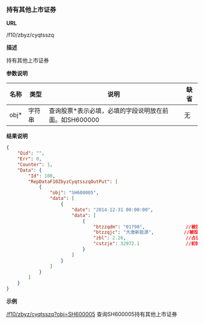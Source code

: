 
### 持有其他上市证券

**URL**

/f10/zbyz/cyqtsszq

**描述**

持有其他上市证券

**参数说明**

|名称|类型|说明|缺省|
| -------- | -------- | -------- | -------- |
|obj\*|字符串|查询股票\*表示必填，必填的字段说明放在前面。如SH600000|无|


**结果说明**

```json
{
    "Qid": "",
    "Err": 0,
    "Counter": 1,
    "Data": {
        "Id": 100,
        "RepDataF10ZbyzCyqtsszqOutPut": [
            {
                "obj": "SH600005",
                "data": [
                    {
                        "date": "2014-12-31 00:00:00",
                        "data": [
                            {
                                "btzzqdm": "01798",               //被投资证券代码
                                "btzzqjc": "大唐新能源",           //被投资证券简称
                                "zbl": 2.26,                      //占该公司股权比例
                                "cstzje": 32972.1                 //初始投资金额（万元）
                            }
                        ]
                    }
                ]
            }
        ]
    }
}
```

**示例**

[/f10/zbyz/cyqtsszq?obj=SH600005]($APIHOST$/f10/zbyz/cyqtsszq?obj=SH600005)
查询SH600005持有其他上市证券
